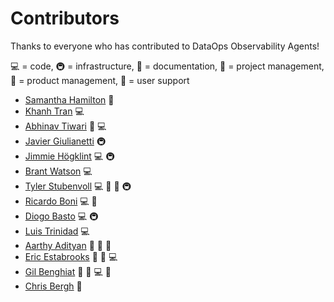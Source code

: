 # Contributors

Thanks to everyone who has contributed to DataOps Observability Agents!

💻 = code, 🚇 = infrastructure, 📖 = documentation, 📆 = project management, 🤔 = product management, 💬 = user support

- [Samantha Hamilton](https://www.linkedin.com/in/shamilton-darlingdocs/) 📖
- [Khanh Tran](https://www.linkedin.com/in/k-tran) 💻
- [Abhinav Tiwari](https://www.linkedin.com/in/abhinavyogeshtiwari) 💬 💻
- [Javier Giulianetti](https://github.com/JavierGi) 🚇
- [Jimmie Högklint](https://github.com/hogklint) 💻 🚇 
- [Brant Watson](https://github.com/induane) 💻
- [Tyler Stubenvoll](https://github.com/tjstub) 💻 📆 📖 🚇
- [Ricardo Boni](https://www.linkedin.com/in/ricardo-boni-9b15744/) 💻 📆
- [Diogo Basto](https://www.linkedin.com/in/diogo-t-basto/) 💻 🚇
- [Luis Trinidad](https://www.linkedin.com/in/strinidad) 💻
- [Aarthy Adityan](https://www.linkedin.com/in/aarthyadityan) 🤔 📆 📖
- [Eric Estabrooks](https://www.linkedin.com/in/ericestabrooks/) 🤔 📆 💻
- [Gil Benghiat](https://www.linkedin.com/in/gilbertbenghiat/) 🤔 📆 💻 💬
- [Chris Bergh](https://www.linkedin.com/in/chrisbergh/) 🤔
